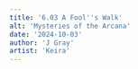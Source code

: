 ```yaml
---
title: '6.03 A Fool''s Walk'
alt: 'Mysteries of the Arcana'
date: '2024-10-03'
author: 'J Gray'
artist: 'Keira'
---
```

